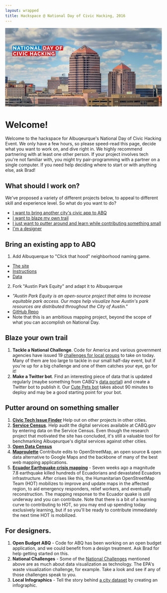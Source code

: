 ```yaml
---
layout: wrapped
title: Hackspace @ National Day of Civic Hacking, 2016
---
```


![National Day of Civic Hacking](/images/ndoch2016.png "National Day of Civic Hacking")

# Welcome!
Welcome to the hackspace for Albuqeurque's National Day of Civic Hacking Event. We only have a few hours, so please speed-read this page, decide what you want to work on, and dive right in. We highly recommend partnering with at least one other person. If your project involves tech you're not familiar with, you might try pair-programming with a partner on a single computer. If you need help deciding where to start or with anything else, ask Brad!

## What should I work on?
We've proposed a variety of different projects below, to appeal to different skill and experience level. So what do you want to do?

* [I want to bring another city's civic app to ABQ](#port)
* [I want to blaze my own trail](#blaze)
* [I just want to putter around and learn while contributing something small](#putter)
* [I'm a designer](#design)

<a name="port"></a>

## Bring an existing app to ABQ

1. Add Albuquerque to "Click that hood" neighborhood naming game.
  * [The site](http://click-that-hood.com/)
  * [Instructions](https://github.com/codeforamerica/click_that_hood/wiki/How-to-add-a-city-to-Click-That-%E2%80%99Hood)
  * [Data](https://www.cabq.gov/gis/geographic-information-systems-data)

2. Fork "Austin Park Equity" and adapt it to Albuquerque
  * *"Austin Park Equity is an open-source project that aims to increase equitable park access. Our maps help visualize how Austin's park resources are distributed throughout the City of Austin."*
  * [GitHub Repo](https://github.com/open-austin/austin-park-equity)
  * Note that this is an ambitious mapping project, beyond the scope of what you can accomplish on National Day. 

<a name="blaze"></a>

## Blaze your own trail

1. **Tackle a National Challenge**. Code for America and various government agencies have issued 19 [challenges for local groups](https://www.codeforamerica.org/events/national-day-2016) to take on today. Many of them are too large to tackle in our small half-day event, but if you're up for a big challenge and one of them catches your eye, go for it!
2. **Make a Twitter bot**. Find an interesting piece of data that is updated regularly (maybe something from CABQ's [data portal](https://www.cabq.gov/abq-data/)) and create a Twitter bot to publish it. Our [Cute Pets bot](https://github.com/codeforabq/CutePets) takes about 90 minutes to deploy and may be a good starting point for your bot.

<a name="putter"></a>

## Putter around on something smaller

1. [**Civic Tech Issue Finder**](http://www.codeforamerica.org/geeks/civicissues) Help out on other projects in other cities.
2. [**Service Census**](https://service-census.herokuapp.com/). Help audit the digital services available at CABQ.gov by entering data on the Service Census. Even though the research project that motivated the site has concluded, it's still a valuable tool for benchmarking Albuqeurque's digital services against other cities.
3. [**Open Data Census**](http://us-city.census.okfn.org/)
4. [**Maproulette**](http://maproulette.org) Contribute edits to OpenStreetMap, an open source & open data alternative to Google Maps and the backbone of many of the best web mapping applications.
5. [**Ecuador Earthquake crisis mapping**](http://wiki.openstreetmap.org/wiki/2016_Ecuador_earthquake) - Seven weeks ago a magnitude 7.8 earthquake killed hundreds of Ecuadorians and devastated Ecuadors infrastructure. After crises like this, the Humanitarian OpenStreetMap Team (HOT) mobilizes to improve and update maps in the affected region, to aid emergency responders, relief workers, and eventually reconstruction. The mapping response to the Ecuador quake is still underway and you can contribute. Note that there is a bit of a learning curve to contributing to HOT, so you may end up spending today exclusively learning, but if so you'll be ready to contribute immediately the next time HOT is mobilized.

<a name="design"></a>

## For designers.

1. **Open Budget ABQ** - Code for ABQ has been working on an open budget application, and we could benefit from a design treatment. Ask Brad for help getting started on this.
2. **National Challenges** - Some of the [National Challenges](https://www.codeforamerica.org/events/national-day-2016) mentioned above are as much about data visualization as technology. The EPA's waste visualization challenge, for example. Take a look and see if any of those challenges speak to you.
3. **Local Infographics** - Tell the story behind [a city dataset](https://www.cabq.gov/abq-data/) by creating an infographic.
